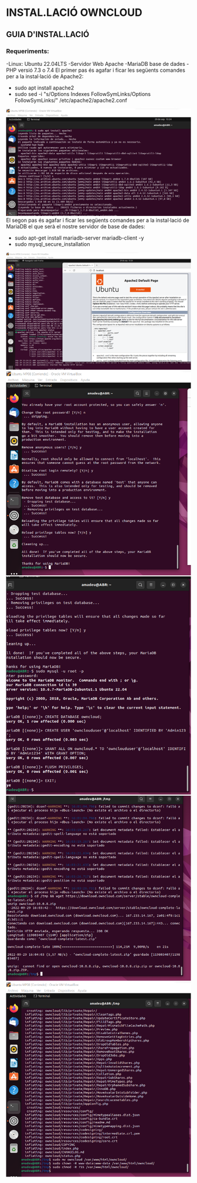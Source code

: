 # INSTAL.LACIÓ OWNCLOUD

## GUIA D'INSTAL.LACIÓ

### Requeriments:

-Linux: Ubuntu 22.04LTS
-Servidor Web Apache
-MariaDB base de dades
-PHP versió 7.3 o 7.4
El primer pas és agafar i ficar les següents comandes per a la instal·lació de Apache2:
-	sudo apt install apache2
-	sudo sed -i "s/Options Indexes FollowSymLinks/Options FollowSymLinks/" /etc/apache2/apache2.conf	

![Es una imatge](Documentar%20owncloud%20ubuntu%20UF02/1%20(1).png)
El segon pas és agafar i ficar les següents comandes per a la instal·lació de MariaDB el que serà el nostre servidor de base de dades:

-	sudo apt-get install mariadb-server mariadb-client -y
-	sudo mysql_secure_installation

![Es una imatge](Documentar%20owncloud%20ubuntu%20UF02/1%20(2).png)
![Es una imatge](Documentar%20owncloud%20ubuntu%20UF02/1%20(3).png)
![Es una imatge](Documentar%20owncloud%20ubuntu%20UF02/1%20(4).png)
![Es una imatge](Documentar%20owncloud%20ubuntu%20UF02/1%20(5).png)
![Es una imatge](Documentar%20owncloud%20ubuntu%20UF02/1%20(6).png)
